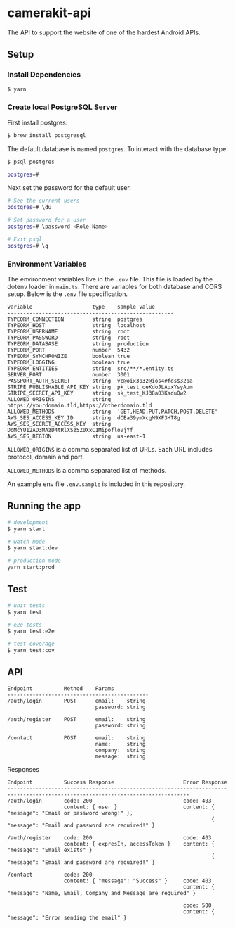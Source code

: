 # camerakit-api

The API to support the website of one of the hardest Android APIs.

## Setup

### Install Dependencies
```bash
$ yarn
```
### Create local PostgreSQL Server
First install postgres:
```bash
$ brew install postgresql
```
The default database is named `postgres`. To interact with the database type:
```bash
$ psql postgres

postgres=#
```
Next set the password for the default user. 
```bash
# See the current users
postgres=# \du 

# Set password for a user
postgres=# \password <Role Name>

# Exit psql
postgres=# \q
```

### Environment Variables
The environment variables live in the `.env` file. This file is loaded by the dotenv loader in `main.ts`. There are variables for both database and CORS setup. Below is the `.env` file specification.
```
variable                   type    sample value
-----------------------------------------------------
TYPEORM_CONNECTION         string  postgres
TYPEORM_HOST               string  localhost
TYPEORM_USERNAME           string  root
TYPEORM_PASSWORD           string  root
TYPEORM_DATABASE           string  production
TYPEORM_PORT               number  5432
TYPEORM_SYNCHRONIZE        boolean true
TYPEORM_LOGGING            boolean true
TYPEORM_ENTITIES           string  src/**/*.entity.ts
SERVER_PORT                number  3001
PASSPORT_AUTH_SECRET       string  vc@oix3p32@ios4#fds$32pa
STRIPE_PUBLISHABLE_API_KEY string  pk_test_oeKdoJLApxYsyAum
STRIPE_SECRET_API_KEY      string  sk_test_KJ38a03KaduQw2
ALLOWED_ORIGINS            string  https://yourdomain.tld,https://otherdomain.tld
ALLOWED_METHODS            string  'GET,HEAD,PUT,PATCH,POST,DELETE'
AWS_SES_ACCESS_KEY_ID      string  dCEa39ymXcgM9XF3HT8g
AWS_SES_SECRET_ACCESS_KEY  string  DoMcYU12AD3MAzD4tRlXSz5Z0XxC1MipofloVjYf
AWS_SES_REGION             string  us-east-1
```

`ALLOWED_ORIGINS` is a comma separated list of URLs. Each URL includes protocol, domain and port. 

`ALLOWED_METHODS` is a comma separated list of methods.

An example env file `.env.sample` is included in this repository.

## Running the app

```bash
# development
$ yarn start

# watch mode
$ yarn start:dev

# production mode
yarn start:prod
```

## Test

```bash
# unit tests
$ yarn test

# e2e tests
$ yarn test:e2e

# test coverage
$ yarn test:cov
```
## API
```
Endpoint          Method    Params            
---------------------------------------------
/auth/login       POST      email:    string
                            password: string

/auth/register    POST      email:    string
                            password: string

/contact          POST      email:    string
                            name:     string
                            company:  string
                            message:  string
```

Responses
```
Endpoint          Success Response                      Error Response
--------------------------------------------------------------------------------------------------------------------------------
/auth/login       code: 200                             code: 403
                  content: { user }                     content: { "message": "Email or password wrong!" },
                                                                 { "message": "Email and password are required!" }

/auth/register    code: 200                             code: 403
                  content: { expresIn, accessToken }    content: { "message": "Email exists" }
                                                                 { "message": "Email and password are required!" }

/contact          code: 200
                  content: { "message": "Success" }     code: 403
                                                        content: { "message": "Name, Email, Company and Message are required" }

                                                        code: 500
                                                        content: { "message": "Error sending the email" }
```